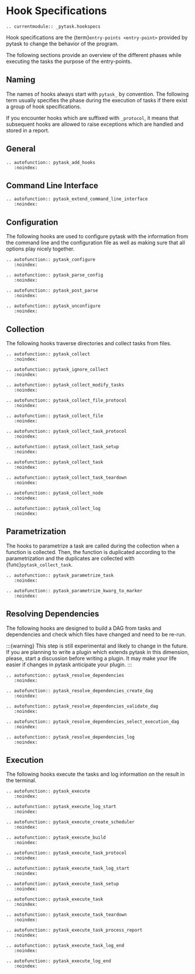 # Hook Specifications

```{eval-rst}
.. currentmodule:: _pytask.hookspecs
```

Hook specifications are the {term}`entry-points <entry-point>` provided by pytask to
change the behavior of the program.

The following sections provide an overview of the different phases while executing the
tasks the purpose of the entry-points.

## Naming

The names of hooks always start with `pytask_` by convention. The following term usually
specifies the phase during the execution of tasks if there exist a group of hook
specifications.

If you encounter hooks which are suffixed with `_protocol`, it means that subsequent
hooks are allowed to raise exceptions which are handled and stored in a report.

## General

```{eval-rst}
.. autofunction:: pytask_add_hooks
   :noindex:

```

## Command Line Interface

```{eval-rst}
.. autofunction:: pytask_extend_command_line_interface
   :noindex:

```

## Configuration

The following hooks are used to configure pytask with the information from the command
line and the configuration file as well as making sure that all options play nicely
together.

```{eval-rst}
.. autofunction:: pytask_configure
   :noindex:
```

```{eval-rst}
.. autofunction:: pytask_parse_config
   :noindex:
```

```{eval-rst}
.. autofunction:: pytask_post_parse
   :noindex:

```

```{eval-rst}
.. autofunction:: pytask_unconfigure
   :noindex:

```

## Collection

The following hooks traverse directories and collect tasks from files.

```{eval-rst}
.. autofunction:: pytask_collect
   :noindex:
```

```{eval-rst}
.. autofunction:: pytask_ignore_collect
   :noindex:
```

```{eval-rst}
.. autofunction:: pytask_collect_modify_tasks
   :noindex:
```

```{eval-rst}
.. autofunction:: pytask_collect_file_protocol
   :noindex:
```

```{eval-rst}
.. autofunction:: pytask_collect_file
   :noindex:
```

```{eval-rst}
.. autofunction:: pytask_collect_task_protocol
   :noindex:
```

```{eval-rst}
.. autofunction:: pytask_collect_task_setup
   :noindex:
```

```{eval-rst}
.. autofunction:: pytask_collect_task
   :noindex:
```

```{eval-rst}
.. autofunction:: pytask_collect_task_teardown
   :noindex:
```

```{eval-rst}
.. autofunction:: pytask_collect_node
   :noindex:
```

```{eval-rst}
.. autofunction:: pytask_collect_log
   :noindex:

```

## Parametrization

The hooks to parametrize a task are called during the collection when a function is
collected. Then, the function is duplicated according to the parametrization and the
duplicates are collected with {func}`pytask_collect_task`.

```{eval-rst}
.. autofunction:: pytask_parametrize_task
   :noindex:
```

```{eval-rst}
.. autofunction:: pytask_parametrize_kwarg_to_marker
   :noindex:

```

## Resolving Dependencies

The following hooks are designed to build a DAG from tasks and dependencies and check
which files have changed and need to be re-run.

:::{warning}
This step is still experimental and likely to change in the future. If you are planning
to write a plugin which extends pytask in this dimension, please, start a discussion
before writing a plugin. It may make your life easier if changes in pytask anticipate
your plugin.
:::

```{eval-rst}
.. autofunction:: pytask_resolve_dependencies
   :noindex:
```

```{eval-rst}
.. autofunction:: pytask_resolve_dependencies_create_dag
   :noindex:
```

```{eval-rst}
.. autofunction:: pytask_resolve_dependencies_validate_dag
   :noindex:
```

```{eval-rst}
.. autofunction:: pytask_resolve_dependencies_select_execution_dag
   :noindex:
```

```{eval-rst}
.. autofunction:: pytask_resolve_dependencies_log
   :noindex:

```

## Execution

The following hooks execute the tasks and log information on the result in the terminal.

```{eval-rst}
.. autofunction:: pytask_execute
   :noindex:
```

```{eval-rst}
.. autofunction:: pytask_execute_log_start
   :noindex:
```

```{eval-rst}
.. autofunction:: pytask_execute_create_scheduler
   :noindex:
```

```{eval-rst}
.. autofunction:: pytask_execute_build
   :noindex:
```

```{eval-rst}
.. autofunction:: pytask_execute_task_protocol
   :noindex:
```

```{eval-rst}
.. autofunction:: pytask_execute_task_log_start
   :noindex:
```

```{eval-rst}
.. autofunction:: pytask_execute_task_setup
   :noindex:
```

```{eval-rst}
.. autofunction:: pytask_execute_task
   :noindex:
```

```{eval-rst}
.. autofunction:: pytask_execute_task_teardown
   :noindex:
```

```{eval-rst}
.. autofunction:: pytask_execute_task_process_report
   :noindex:
```

```{eval-rst}
.. autofunction:: pytask_execute_task_log_end
   :noindex:
```

```{eval-rst}
.. autofunction:: pytask_execute_log_end
   :noindex:
```
